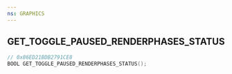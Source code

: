 ```yaml
---
ns: GRAPHICS
---
```

## GET_TOGGLE_PAUSED_RENDERPHASES_STATUS

```c
// 0x86ED21BDB2791CE8
BOOL GET_TOGGLE_PAUSED_RENDERPHASES_STATUS();
```

